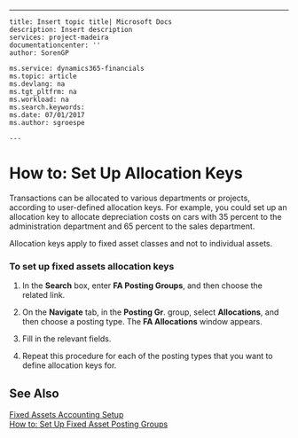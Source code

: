 ---
    title: Insert topic title| Microsoft Docs
    description: Insert description
    services: project-madeira
    documentationcenter: ''
    author: SorenGP

    ms.service: dynamics365-financials
    ms.topic: article
    ms.devlang: na
    ms.tgt_pltfrm: na
    ms.workload: na
    ms.search.keywords:
    ms.date: 07/01/2017
    ms.author: sgroespe

    ---
# How to: Set Up Allocation Keys
Transactions can be allocated to various departments or projects, according to user-defined allocation keys. For example, you could set up an allocation key to allocate depreciation costs on cars with 35 percent to the administration department and 65 percent to the sales department.  
  
 Allocation keys apply to fixed asset classes and not to individual assets.  
  
### To set up fixed assets allocation keys  
  
1.  In the **Search** box, enter **FA Posting Groups**, and then choose the related link.  
  
2.  On the **Navigate** tab, in the **Posting Gr**. group, select **Allocations**, and then choose a posting type. The **FA Allocations** window appears.  
  
3.  Fill in the relevant fields.  
  
4.  Repeat this procedure for each of the posting types that you want to define allocation keys for.  
  
## See Also  
 [Fixed Assets Accounting Setup](../Finance/fixed-assets-accounting-setup.md)   
 [How to: Set Up Fixed Asset Posting Groups](../Finance/how-to-set-up-fixed-asset-posting-groups.md)